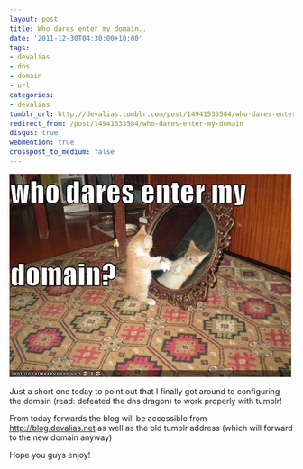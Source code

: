 ```yaml
---
layout: post
title: Who dares enter my domain..
date: '2011-12-30T04:30:00+10:00'
tags:
- devalias
- dns
- domain
- url
categories:
- devalias
tumblr_url: http://devalias.tumblr.com/post/14941533584/who-dares-enter-my-domain
redirect_from: /post/14941533584/who-dares-enter-my-domain
disqus: true
webmention: true
crosspost_to_medium: false
---
```

![who dares enter my domain](cat.jpg)

Just a short one today to point out that I finally got around to configuring the domain (read: defeated the dns dragon) to work properly with tumblr!

From today forwards the blog will be accessible from http://blog.devalias.net as well as the old tumblr address (which will forward to the new domain anyway)

Hope you guys enjoy!
